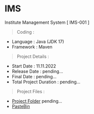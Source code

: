 # IMS
Institute Management System
[ IMS-001 ]

> Coding :
- Language : Java (JDK 17)
- Framework : Maven

> Project Details :
- Start Date : 11.11.2022
- Release Date : pending...
- Final Date : pending...
- Total Project Duration : pending...

> Project Files :
- [Project Folder](#)
pending...
- [PasteBin](https://pastebin.com/u/LycorisCafe/1/Xtzpd54Z)
